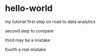 # hello-world
my tutorial
first step on road to data analytics


second step to compare

third  may be a mistake


fourth a real mistake

